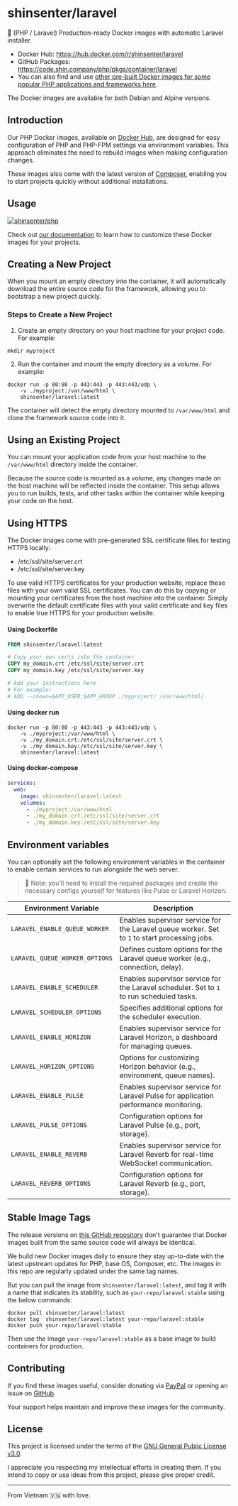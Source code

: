 # shinsenter/laravel

🔋 (PHP / Laravel) Production-ready Docker images with automatic Laravel installer.

- Docker Hub: https://hub.docker.com/r/shinsenter/laravel
- GitHub Packages: https://code.shin.company/php/pkgs/container/laravel
- You can also find and use [other pre-built Docker images for some popular PHP applications and frameworks here](https://hub.docker.com/u/shinsenter).

The Docker images are available for both Debian and Alpine versions.


## Introduction

Our PHP Docker images, available on [Docker Hub](https://hub.docker.com/r/shinsenter/php),
are designed for easy configuration of PHP and PHP-FPM settings via environment variables.
This approach eliminates the need to rebuild images when making configuration changes.

These images also come with the latest version of [Composer](https://getcomposer.org),
enabling you to start projects quickly without additional installations.


## Usage

[![shinsenter/php](https://repository-images.githubusercontent.com/458053748/17acf331-c504-4105-b692-1c0c02337085)](https://docker.shin.company/php)

Check out [our documentation](https://hub.docker.com/r/shinsenter/php) to learn how to customize these Docker images for your projects.


## Creating a New Project

When you mount an empty directory into the container, it will automatically download the entire source code for the framework, allowing you to bootstrap a new project quickly.

### Steps to Create a New Project

1. Create an empty directory on your host machine for your project code. For example:

```shell
mkdir myproject
```

2. Run the container and mount the empty directory as a volume. For example:

```shell
docker run -p 80:80 -p 443:443 -p 443:443/udp \
    -v ./myproject:/var/www/html \
    shinsenter/laravel:latest
```

The container will detect the empty directory mounted to `/var/www/html` and clone the framework source code into it.


## Using an Existing Project

You can mount your application code from your host machine to the `/var/www/html` directory inside the container.

Because the source code is mounted as a volume,
any changes made on the host machine will be reflected inside the container.
This setup allows you to run builds, tests,
and other tasks within the container while keeping your code on the host.


## Using HTTPS

The Docker images come with pre-generated SSL certificate files for testing HTTPS locally:

- /etc/ssl/site/server.crt
- /etc/ssl/site/server.key

To use valid HTTPS certificates for your production website,
replace these files with your own valid SSL certificates.
You can do this by copying or mounting your certificates from the host machine into the container.
Simply overwrite the default certificate files with your valid certificate and key files
to enable true HTTPS for your production website.

#### Using Dockerfile

```Dockerfile
FROM shinsenter/laravel:latest

# Copy your own certs into the container
COPY my_domain.crt /etc/ssl/site/server.crt
COPY my_domain.key /etc/ssl/site/server.key

# Add your instructions here
# For example:
# ADD --chown=$APP_USER:$APP_GROUP ./myproject/ /var/www/html/
```

#### Using docker run

```shell
docker run -p 80:80 -p 443:443 -p 443:443/udp \
    -v ./myproject:/var/www/html \
    -v ./my_domain.crt:/etc/ssl/site/server.crt \
    -v ./my_domain.key:/etc/ssl/site/server.key \
    shinsenter/laravel:latest
```

#### Using docker-compose

```yml
services:
  web:
    image: shinsenter/laravel:latest
    volumes:
      - ./myproject:/var/www/html
      - ./my_domain.crt:/etc/ssl/site/server.crt
      - ./my_domain.key:/etc/ssl/site/server.key
```


## Environment variables

You can optionally set the following environment variables in the container to enable certain services to run alongside the web server.

> 📝 Note: you’ll need to install the required packages and create the necessary configs yourself for features like Pulse or Laravel Horizon.

| Environment Variable           | Description             |
|--------------------------------|-------------------------|
| `LARAVEL_ENABLE_QUEUE_WORKER`  | Enables supervisor service for the Laravel queue worker. Set to `1` to start processing jobs. |
| `LARAVEL_QUEUE_WORKER_OPTIONS` | Defines custom options for the Laravel queue worker (e.g., connection, delay). |
| `LARAVEL_ENABLE_SCHEDULER`     | Enables supervisor service for the Laravel scheduler. Set to `1` to run scheduled tasks. |
| `LARAVEL_SCHEDULER_OPTIONS`    | Specifies additional options for the scheduler execution. |
| `LARAVEL_ENABLE_HORIZON`       | Enables supervisor service for Laravel Horizon, a dashboard for managing queues. |
| `LARAVEL_HORIZON_OPTIONS`      | Options for customizing Horizon behavior (e.g., environment, queue names). |
| `LARAVEL_ENABLE_PULSE`         | Enables supervisor service for Laravel Pulse for application performance monitoring. |
| `LARAVEL_PULSE_OPTIONS`        | Configuration options for Laravel Pulse (e.g., port, storage). |
| `LARAVEL_ENABLE_REVERB`        | Enables supervisor service for Laravel Reverb for real-time WebSocket communication. |
| `LARAVEL_REVERB_OPTIONS`       | Configuration options for Laravel Reverb (e.g., port, storage). |


## Stable Image Tags

The release versions on [this GitHub repository](https://code.shin.company/php) don't guarantee
that Docker images built from the same source code will always be identical.

We build new Docker images daily to ensure they stay up-to-date
with the latest upstream updates for PHP, base OS, Composer, etc.
The images in this repo are regularly updated under the same tag names.

But you can pull the image from `shinsenter/laravel:latest`,
and tag it with a name that indicates its stability,
such as `your-repo/laravel:stable` using the below commands:

```shell
docker pull shinsenter/laravel:latest
docker tag  shinsenter/laravel:latest your-repo/laravel:stable
docker push your-repo/laravel:stable
```

Then use the image `your-repo/laravel:stable` as a base image to build containers for production.


## Contributing

If you find these images useful, consider donating via [PayPal](https://www.paypal.me/shinsenter) or opening an issue on [GitHub](https://code.shin.company/php/issues/new).

Your support helps maintain and improve these images for the community.


## License

This project is licensed under the terms of the [GNU General Public License v3.0](https://code.shin.company/php/blob/main/LICENSE).

I appreciate you respecting my intellectual efforts in creating them. If you intend to copy or use ideas from this project, please give proper credit.

---

From Vietnam 🇻🇳 with love.
